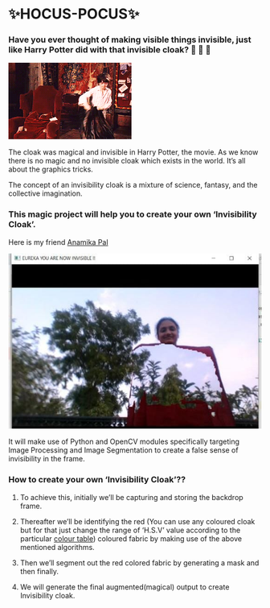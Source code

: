 # ✨HOCUS-POCUS✨

### Have you ever thought of making visible things invisible, just like Harry Potter did with that invisible cloak? 🧙 🧙 🧙 

<img src="https://github.com/akshitagupta15june/HOCUS-POCUS/blob/main/Images/harry-cloak.gif">


The cloak was magical and invisible in Harry Potter, the movie. As we know there is no magic and no invisible cloak which exists in
the world. It’s all about the graphics tricks.

The concept of an invisibility cloak is a mixture of science, fantasy, and the collective imagination.

### This magic project will help you to create your own ‘Invisibility Cloak’.

Here is my friend [Anamika Pal](https://github.com/anamika-pal)

<img src="https://github.com/akshitagupta15june/HOCUS-POCUS/blob/main/Images/anam1.jpeg">


It will make use of Python and OpenCV modules specifically targeting Image Processing and Image Segmentation to create a false sense of invisibility in the frame.


### How to create your own ‘Invisibility Cloak’??

1) To achieve this, initially we’ll be capturing and storing the backdrop frame.

2) Thereafter we’ll be identifying the red (You can use any coloured cloak but for that just change the range of ‘H.S.V’ value according to the particular [colour table](https://www.google.com/url?sa=t&rct=j&q=&esrc=s&source=web&cd=&cad=rja&uact=8&ved=2ahUKEwilhdnmibjwAhXkwTgGHb7CD0cQFjABegQIBBAD&url=https%3A%2F%2Fwww.rapidtables.com%2Fconvert%2Fcolor%2Frgb-to-hsv.html&usg=AOvVaw1jGli7ypPaRMx6x65JVbVe)) coloured fabric by making use of the above mentioned algorithms. 

3) Then we’ll segment out the red colored fabric by generating a mask and then finally.

4)  We will generate the final augmented(magical) output to create Invisibility cloak.

<img scr="https://github.com/akshitagupta15june/HOCUS-POCUS/blob/main/Images/anam2.jpeg">


